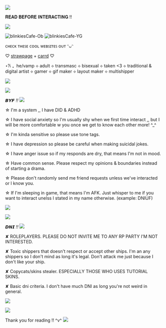 ![](https://komarev.com/ghpvc/?username=ghostlyvamps&color=503d7a&style=plastic&label=PROFILE+VISITS) 

𝐑𝐄𝐀𝐃 𝐁𝐄𝐅𝐎𝐑𝐄 𝐈𝐍𝐓𝐄𝐑𝐀𝐂𝐓𝐈𝐍𝐆 !!

![](https://media.tenor.com/LDUb6FPK4ugAAAAM/sword-title.gif)

![blinkiesCafe-Ob](https://github.com/user-attachments/assets/9a6f9297-a445-46cb-9380-e07250d05cbe) ![blinkiesCafe-YG](https://github.com/user-attachments/assets/a9f465c5-042a-419f-b9af-1da36671bae0)



ᴄʜᴇᴄᴋ ᴛʜᴇꜱᴇ ᴄᴏᴏʟ ᴡᴇʙꜱɪᴛᴇꜱ ᴏᴜᴛ ᵔᴗᵔ

♡ [strawpage](https://akirasite.straw.page) + [carrd](https://ghostlymarriott.carrd.co/) ♡

⋆𐙚 ₊‎ ‎  he/vamp ⟡ adult ⟡ transmasc ⟡ bisexual ⟡  taken <3  ⟡ traditional & digital artist ⟡ gamer ⟡ gif maker ⟡ layout maker ⟡ multishipper

![](https://media.tenor.com/Z9BwOIw8mswAAAAm/blade-honkai-star-rail-stellaron-hunters.webp)

![](https://media.tenor.com/7f4Qv2zVRiEAAAAm/divider-black.webp)

𝘽𝙔𝙁 *!!*  ![](https://i.imgur.com/l3MStv2.gif)

☆ I'm a system ,, I have DID & ADHD 

☆ I have social anxiety so I'm usually shy when we first time interact ,, but I will be more comfortable w you once we get to know each other more! ^_^

☆ I'm kinda sensitive so please use tone tags.

☆ I have depression so please be careful when making suicidal jokes.

☆ I have anger issue so if my responds are dry, that means I'm not in mood. 

☆ Have common sense. Please respect my opinions & boundaries instead of starting a drama. 

☆ Please don't randomly send me friend requests unless we've interacted or I know you.

☆ If I'm sleeping in game, that means I'm AFK. Just whisper to me if you want to interact unelss I stated in my name otherwise. (example: DNIUF)


![](https://media.tenor.com/CEHJVEdarWUAAAAm/blade-honkai-star-rail.webp)

![](https://media.tenor.com/7f4Qv2zVRiEAAAAm/divider-black.webp)


𝘿𝙉𝙄 *!!* ![](https://files.catbox.moe/djzu8m.gif)

✘ ROLEPLAYERS. PLEASE DO NOT INVITE ME TO ANY RP PARTY I'M NOT INTERESTED.

✘ Toxic shippers that doesn't respect or accept other ships. I'm an any shippers so I don't mind as long it's legal. Don't attack me just because I don't like your ship. 

✘ Copycats/skins stealer. ESPECIALLY THOSE WHO USES TUTORIAL SKINS.

✘ Basic dni criteria. I don't have much DNI as long you're not weird in general.

![](https://media.tenor.com/oMSQ-BrV1osAAAAm/blade-honkai-star-rail.webp)

![](https://media.tenor.com/7f4Qv2zVRiEAAAAm/divider-black.webp)


Thank you for reading !! ^v^ ![](https://media.tenor.com/4NUTt5k5T6YAAAAm/hsr-honkai-star-rail.webp)
